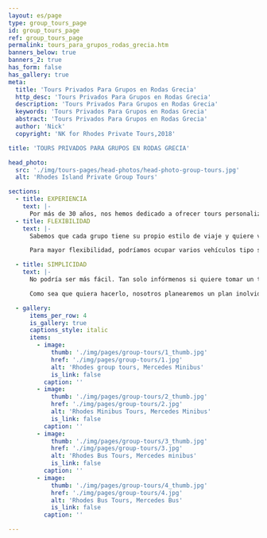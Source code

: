```yaml
---
layout: es/page
type: group_tours_page
id: group_tours_page
ref: group_tours_page
permalink: tours_para_grupos_rodas_grecia.htm
banners_below: true
banners_2: true
has_form: false
has_gallery: true
meta:
  title: 'Tours Privados Para Grupos en Rodas Grecia'
  http_desc: 'Tours Privados Para Grupos en Rodas Grecia'
  description: 'Tours Privados Para Grupos en Rodas Grecia'
  keywords: 'Tours Privados Para Grupos en Rodas Grecia'
  abstract: 'Tours Privados Para Grupos en Rodas Grecia'
  author: 'Nick'
  copyright: 'NK for Rhodes Private Tours,2018'

title: 'TOURS PRIVADOS PARA GRUPOS EN RODAS GRECIA'

head_photo:
  src: './img/tours-pages/head-photos/head-photo-group-tours.jpg'
  alt: 'Rhodes Island Private Group Tours'   

sections:
  - title: EXPERIENCIA
    text: |-
      Por más de 30 años, nos hemos dedicado a ofrecer tours personalizados para pequeños grupos privados en nuestros carros sedan de Mercedes Benz. En vista de que grupos más grandes se han visto interesados en nuestros servicios, hemos diseñado tours privados que permiten a grupos viajar juntos en Minibuses de lujo de Mercedes Benz manejados por Conductores Profesionales y moderados por Guías Turísticos Con Licencia (requerido por las leyes de Grecia). Su grupo tendría uso exclusivo del vehículo para que usted pueda viajar con su familia y amigos sin tener que lidiar con desconocidos en la van. Los expertos guías turísticos son de origen local y tienen habilidad para revelar la historia y la belleza de cada lugar visitado. Pero, además, tienen experiencia para personalizar su tour y poder cumplir sus deseos dentro de los tiempos que usted tenga agendados.
  - title: FLEXIBILIDAD
    text: |-
      Sabemos que cada grupo tiene su propio estilo de viaje y quiere ver cosas distintas. Le ofrecemos la oportunidad de ser flexibles con su itinerario, vehículo, y tiempo. Usted puede elegir cualquier tour que esté disponible en nuestra página web donde hemos hecho todo el trabajo por usted. Estos tours abarcan los sitios y vistas más importantes de la isla. O, si lo desea, puede simplemente informarnos qué desea ver y hacer y nosotros planearemos un tour especial solo para usted y su grupo. Personalizaríamos los sitios que usted quiere visitar y seleccionaríamos los vehículos (o vehículo) más apropiados para albergar a su grupo.

      Para mayor flexibilidad, podríamos ocupar varios vehículos tipo sedan de Mercedes Benz para su grupo. Si alguien en su grupo quiere ir a nadar, o le encanta ir de compras, o necesita terminar el tour antes que los demás, podríamos cambiar los vehículos y cumplir esa agenda. Si usted tiene un adulto mayor en su grupo quién no puede lidiar con algunos sitios tan rápido como los demás, podemos seguir acompañándole mientras el resto del grupo visita otro sitio con un ritmo más veloz.

  - title: SIMPLICIDAD      
    text: |-
      No podría ser más fácil. Tan solo infórmenos si quiere tomar un tour estándar o si tiene una lista de cosas especiales en mente. Luego, díganos cuántas personas hay en su grupo. Modificaremos cualquier tour para atender sus necesidades, y asignaremos el mejor vehículo o flota para acomodar su tamaño de grupo y maximizar su corto tiempo en la isla.

      Como sea que quiera hacerlo, nosotros planearemos un plan inolvidable para usted. Aproveche nuestra experiencia y creatividad. Estaríamos encantados de discutir sus requerimientos y diseñar un tour que sea perfecto para su grupo (así sea grande o pequeño). No dude en contactarnos, y nosotros nos encargaremos del resto.

  - gallery:
      items_per_row: 4
      is_gallery: true
      captions_style: italic
      items:
        - image:
            thumb: './img/pages/group-tours/1_thumb.jpg'
            href: './img/pages/group-tours/1.jpg'
            alt: 'Rhodes group tours, Mercedes Minibus'
            is_link: false
          caption: ''
        - image:
            thumb: './img/pages/group-tours/2_thumb.jpg'
            href: './img/pages/group-tours/2.jpg'
            alt: 'Rhodes Minibus Tours, Mercedes Minibus'
            is_link: false
          caption: ''
        - image:
            thumb: './img/pages/group-tours/3_thumb.jpg'
            href: './img/pages/group-tours/3.jpg'
            alt: 'Rhodes Bus Tours, Mercedes minibus'
            is_link: false
          caption: ''
        - image:
            thumb: './img/pages/group-tours/4_thumb.jpg'
            href: './img/pages/group-tours/4.jpg'
            alt: 'Rhodes Bus Tours, Mercedes Bus'
            is_link: false
          caption: ''

---
```

